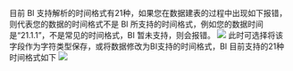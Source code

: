 
目前 BI 支持解析的时间格式有21种，如果您在数据建表的过程中出现如下报错，则代表您的数据的时间格式不是 BI 所支持的时间格式，例如您的数据时间是“21.1.1”，不是常见的时间格式，BI 暂未支持，则会报错。
![](https://qcloudimg.tencent-cloud.cn/raw/e71da6330542aca2a60270aa76c1c0f6.png)
此时可选择将该字段作为字符类型保存，或将数据修改为BI支持的时间格式，BI 目前支持的21种时间格式如下
![](https://qcloudimg.tencent-cloud.cn/raw/e13417b404e8e1878653e3d00f305e89.png)
